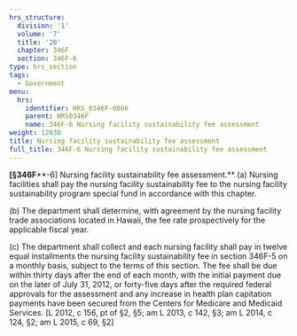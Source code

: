 ```yaml
---
hrs_structure:
  division: '1'
  volume: '7'
  title: '20'
  chapter: 346F
  section: 346F-6
type: hrs_section
tags:
  - Government
menu:
  hrs:
    identifier: HRS_0346F-0006
    parent: HRS0346F
    name: 346F-6 Nursing facility sustainability fee assessment
weight: 12030
title: Nursing facility sustainability fee assessment
full_title: 346F-6 Nursing facility sustainability fee assessment
---
```

**[§346F****-6] Nursing facility sustainability fee assessment.** (a) Nursing facilities shall pay the nursing facility sustainability fee to the nursing facility sustainability program special fund in accordance with this chapter.

(b) The department shall determine, with agreement by the nursing facility trade associations located in Hawaii, the fee rate prospectively for the applicable fiscal year.

(c) The department shall collect and each nursing facility shall pay in twelve equal installments the nursing facility sustainability fee in section 346F-5 on a monthly basis, subject to the terms of this section. The fee shall be due within thirty days after the end of each month, with the initial payment due on the later of July 31, 2012, or forty-five days after the required federal approvals for the assessment and any increase in health plan capitation payments have been secured from the Centers for Medicare and Medicaid Services. [L 2012, c 156, pt of §2, §5; am L 2013, c 142, §3; am L 2014, c 124, §2; am L 2015, c 69, §2]